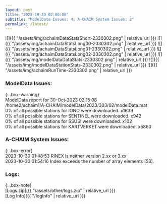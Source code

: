 ```yaml
---
layout: post
title: "2023-10-30 02:00:00"
subtitle: "ModelData Issues: 4; A-CHAIM System Issues: 2"
permalink: /latest/
---
```


![]({{ "/assets/img/achaimDataStatsShort-2330302.png" | relative_url }})
![]({{ "/assets/img/achaimDataStatsLong00-2330302.png" | relative_url }})
![]({{ "/assets/img/achaimDataStatsLong01-2330302.png" | relative_url }})
![]({{ "/assets/img/achaimDataStatsLong02-2330302.png" | relative_url }})
![]({{ "/assets/img/modelDataDataStats-2330302.png" | relative_url }})
![]({{ "/assets/img/modelDataStationStats-2330302.png" | relative_url }})
![]({{ "/assets/img/achaimRunTime-2330302.png" | relative_url }})


### ModelData Issues:  
  
{: .box-warning}  
 ModelData report for 30-Oct-2023 02:15:08   
 /home2/achaim1/A-CHAIM/modelData/2023/303/02/modelData.mat   
 0% of all possible stations for IONO were downloaded. x1639   
 0% of all possible stations for SENTINEL were downloaded. x942   
 0% of all possible stations for SSUSI were downloaded. x102   
 0% of all possible stations for KARTVERKET were downloaded. x5860   
  
### A-CHAIM System Issues:  
  
{: .box-error}  
2023-10-30 01:48:53 RINEX is neither version 2.xx or 3.xx  
2023-10-30 01:54:16 Index exceeds the number of array elements (53).  

### Logs:  
  
{: .box-note}  
[Logs.zip]({{ "/assets/other/logs.zip" | relative_url }})  
[Log Info]({{ "/logInfo" | relative_url }})  
